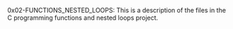 0x02-FUNCTIONS_NESTED_LOOPS:
This is a description of the files in the C programming functions and nested loops project.

